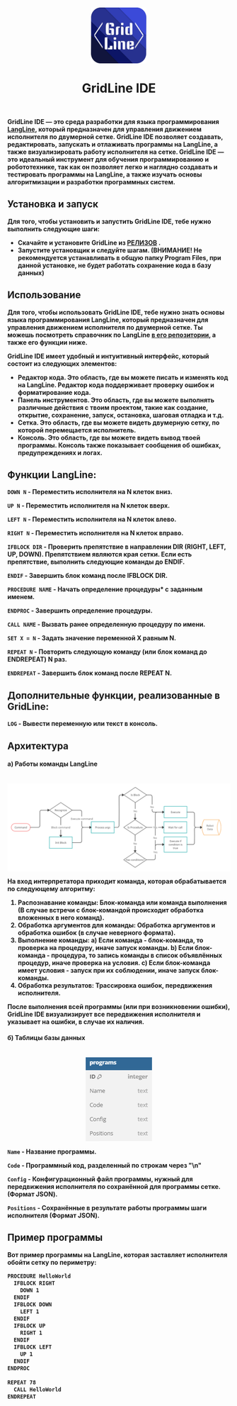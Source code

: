 <p align="center">
    <br>
      <img src="Assets/Grid_Line_Normal.png"  width=25%  align="center"/>
      <h1 align="center">GridLine IDE</h1>
    <br>
<p>

<b> GridLine IDE <b> — это среда разработки для языка программирования [LangLine](https://github.com/TUBIK-corp/LangLine), который предназначен для управления движением исполнителя по двумерной сетке. GridLine IDE позволяет создавать, редактировать, запускать и отлаживать программы на LangLine, а также визуализировать работу исполнителя на сетке. GridLine IDE — это идеальный инструмент для обучения программированию и робототехнике, так как он позволяет легко и наглядно создавать и тестировать программы на LangLine, а также изучать основы алгоритмизации и разработки программных систем.

## Установка и запуск
Для того, чтобы установить и запустить GridLine IDE, тебе нужно выполнить следующие шаги:
- Скачайте и установите GridLine из <b> [РЕЛИЗОВ](https://github.com/TUBIK-corp/GridLine/releases/tag/GridLine) <b>.
- Запустите установщик и следуйте шагам. (ВНИМАНИЕ! Не рекомендуется устанавливать в общую папку Program Files, при данной установке, не будет работать сохранение кода в базу данных)

## Использование
Для того, чтобы использовать GridLine IDE, тебе нужно знать основы языка программирования LangLine, который предназначен для управления движением исполнителя по двумерной сетке. Ты можешь посмотреть справочник по LangLine [в его репозитории](https://github.com/TUBIK-corp/LangLine/), а также его функции ниже.

GridLine IDE имеет удобный и интуитивный интерфейс, который состоит из следующих элементов:
- Редактор кода. Это область, где вы можете писать и изменять код на LangLine. Редактор кода поддерживает проверку ошибок и форматирование кода.
- Панель инструментов. Это область, где вы можете выполнять различные действия с твоим проектом, такие как создание, открытие, сохранение, запуск, остановка, шаговая отладка и т.д.
- Сетка. Это область, где вы можете видеть двумерную сетку, по которой перемещается исполнитель.
- Консоль. Это область, где вы можете видеть вывод твоей программы. Консоль также показывает сообщения об ошибках, предупреждениях и логах.

## Функции LangLine:
`DOWN N` - Переместить исполнителя на N клеток вниз.

`UP N` - Переместить исполнителя на N клеток вверх.

`LEFT N` - Переместить исполнителя на N клеток влево.

`RIGHT N` - Переместить исполнителя на N клеток вправо.

`IFBLOCK DIR` - Проверить препятствие в направлении DIR (RIGHT, LEFT, UP, DOWN). Препятствием являются края сетки. Если есть препятствие, выполнить следующие команды до ENDIF.

`ENDIF` - Завершить блок команд после IFBLOCK DIR.

`PROCEDURE NAME` - Начать определение процедуры* с заданным именем.

`ENDPROC` - Завершить определение процедуры.

`CALL NAME` - Вызвать ранее определенную процедуру по имени.

`SET X = N` - Задать значение переменной X равным N.

`REPEAT N` - Повторить следующую команду (или блок команд до ENDREPEAT) N раз.

`ENDREPEAT` - Завершить блок команд после REPEAT N.

## Дополнительные функции, реализованные в GridLine:
`LOG` - Вывести переменную или текст в консоль.

## Архитектура

#### a) Работы команды LangLine

<p align="center">
    <br>
      <img src="Assets/CommandArchBrightness.png"  align="center"/>
    <br>
<p>

На вход интерпретатора приходит команда, которая обрабатывается по следующему алгоритму:

1) Распознавание команды: Блок-команда или команда выполнения (В случае встречи с блок-командой происходит обработка вложенных в него команд).
2) Обработка аргументов для команды: Обработка аргументов и обработка ошибок (в случае неверного формата).
3) Выполнение команды:
   a) Если команда - блок-команда, то проверка на процедуру, иначе запуск команды.
   b) Если блок-команда - процедура, то запись команды в список объявлённых процедур, иначе проверка на условия.
   c) Если блок-команда имеет условия - запуск при их соблюдении, иначе запуск блок-команды.
4) Обработка результатов: Трассировка ошибок, передвижения исполнителя.

После выполнения всей программы (или при возникновении ошибки), GridLine IDE визуализирует все передвижения исполнителя и указывает на ошибки, в случае их наличия.

#### б) Таблицы базы данных

<p align="center">
    <br>
      <img src="Assets/DiagramDatabase.png"  align="Center"/>
    <br>
<p>

`Name` - Название программы.

`Code` - Программный код, разделенный по строкам через "\n" 

`Config` - Конфигурационный файл программы, нужный для передвижения исполнителя по сохранённой для программы сетке. (Формат JSON).

`Positions` - Сохранённые в результате работы программы шаги исполнителя (Формат JSON).

## Пример программы

Вот пример программы на LangLine, которая заставляет исполнителя обойти сетку по периметру:

```
PROCEDURE HelloWorld
  IFBLOCK RIGHT
    DOWN 1
  ENDIF
  IFBLOCK DOWN
    LEFT 1
  ENDIF
  IFBLOCK UP
    RIGHT 1
  ENDIF
  IFBLOCK LEFT
    UP 1
  ENDIF
ENDPROC

REPEAT 78
  CALL HelloWorld
ENDREPEAT
```

